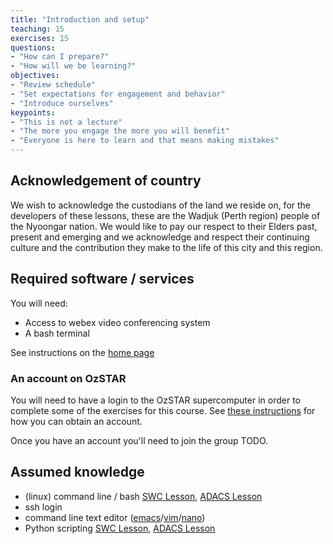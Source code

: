 ```yaml
---
title: "Introduction and setup"
teaching: 15
exercises: 15
questions:
- "How can I prepare?"
- "How will we be learning?"
objectives:
- "Review schedule"
- "Set expectations for engagement and behavior"
- "Introduce ourselves"
keypoints:
- "This is not a lecture"
- "The more you engage the more you will benefit"
- "Everyone is here to learn and that means making mistakes"
---
```

## Acknowledgement of country
We wish to acknowledge the custodians of the land we reside on, for the developers of these lessons, these are the Wadjuk (Perth region) people of the Nyoongar nation.
We would like to pay our respect to their Elders past, present and emerging and we acknowledge and respect their continuing culture and the contribution they make to the life of this city and this region. 

## Required software / services
You will need:
- Access to webex video conferencing system
- A bash terminal

See instructions on the [home page]({{page.root}}#Setup)

### An account on OzSTAR
You will need to have a login to the OzSTAR supercomputer in order to complete some of the exercises for this course.
See [these instructions](https://supercomputing.swin.edu.au/docs/1-getting_started/Accounts.html) for how you can obtain an account.

Once you have an account you'll need to join the group TODO.

## Assumed knowledge
- (linux) command line / bash [SWC Lesson](https://swcarpentry.github.io/shell-novice/), [ADACS Lesson](https://adacs.org.au/courses/introduction-to-bash/)
- ssh login
- command line text editor ([emacs](https://www.linuxfordevices.com/tutorials/linux/emacs-editor-tutorial)/[vim](https://www.tutorialspoint.com/vim/index.htm#)/[nano](https://www.linuxfordevices.com/tutorials/linux/nano-editor-in-linux))
- Python scripting [SWC Lesson](http://swcarpentry.github.io/python-novice-gapminder/), [ADACS Lesson](https://adacs.org.au/courses/introduction-to-python/)